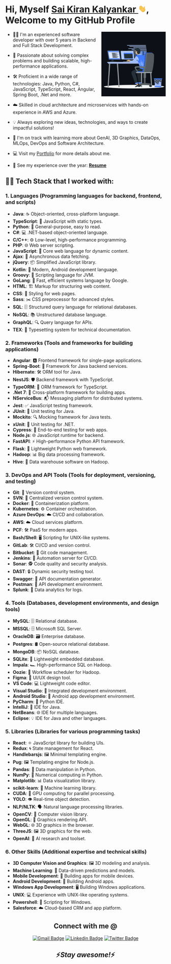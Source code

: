# Hi, Myself <a href="https://kalyankarsai.github.io" target="_blank">Sai Kiran Kalyankar <img src="https://github.com/kalyankarsai/kalyankarsai/blob/main/Hi.gif?raw=true" width="25px"></a>, Welcome to my GitHub Profile

<a href="https://kalyankarsai.github.io" target="_blank"><img width="40%" align="right" alt="Coding Boy" src="https://github.com/kalyankarsai/kalyankarsai/blob/main/coding.gif?raw=true" /></a>

- 👨‍💻 I'm an experienced software developer with over 5 years in Backend and Full Stack Development.

- 🚀 Passionate about solving complex problems and building scalable, high-performance applications.

- 🛠️ Proficient in a wide range of technologies: Java, Python, C#, JavaScript, TypeScript, React, Angular, Spring Boot, .Net and more.

- ☁️ Skilled in cloud architecture and microservices with hands-on experience in AWS and Azure.

- 💡 Always exploring new ideas, technologies, and ways to create impactful solutions!

- 🌱 I'm on track with learning more about GenAI, 3D Graphics, DataOps, MLOps, DevOps and Software Architecture.

- 💻 Visit my [Portfolio](https://Kalyankarsai.github.io) for more details about me.

- 💼 See my experience over the year: **[Resume](https://kalyankarsai.github.io/assets/SaiKiranKalyankar_Resume.pdf)**

## 👨‍💻 Tech Stack that I worked with:

### 1. **Languages** (Programming languages for backend, frontend, and scripts)

- **Java**: ☕ Object-oriented, cross-platform language.
- **TypeScript**: 📝 JavaScript with static types.
- **Python**: 🐍 General-purpose, easy to read.
- **C#**: 💻 .NET-based object-oriented language.
- **C/C++**: ⚙️ Low-level, high-performance programming.
- **PHP**: 🌐 Web server scripting.
- **JavaScript**: 📜 Core web language for dynamic content.
- **Ajax**: 🔄 Asynchronous data fetching.
- **jQuery**: 📦 Simplified JavaScript library.
- **Kotlin**: 📱 Modern, Android development language.
- **Groovy**: 🔗 Scripting language for JVM.
- **GoLang**: 🚀 Fast, efficient systems language by Google.
- **HTML**: 🏗️ Markup for structuring web content.
- **CSS**: 🎨 Styling for web pages.
- **Sass**: ✂️ CSS preprocessor for advanced styles.
- **SQL**: 🗄️ Structured query language for relational databases.
- **NoSQL**: 📚 Unstructured database language.
- **GraphQL**: 🔍 Query language for APIs.
- **TEX**: 📖 Typesetting system for technical documentation.

### 2. **Frameworks** (Tools and frameworks for building applications)

- **Angular**: 🅰️ Frontend framework for single-page applications.
- **Spring-Boot**: 🌱 Framework for Java backend services.
- **Hibernate**: 🛠️ ORM tool for Java.
- **NestJS**: 🛡️ Backend framework with TypeScript.
- **TypeORM**: 🔄 ORM framework for TypeScript.
- **.Net 7**: 🔧 Cross-platform framework for building apps.
- **NServiceBus**: 📬 Messaging platform for distributed systems.
- **Jest**: ✅ JavaScript testing framework.
- **JUnit**: 📐 Unit testing for Java.
- **Mockito**: 🔍 Mocking framework for Java tests.
- **xUnit**: 🧪 Unit testing for .NET.
- **Cypress**: 🧪 End-to-end testing for web apps.
- **Node.js**: 🌐 JavaScript runtime for backend.
- **FastAPI**: ⚡ High-performance Python API framework.
- **Flask**: 🧩 Lightweight Python web framework.
- **Hadoop**: 📊 Big data processing framework.
- **Hive**: 🐝 Data warehouse software on Hadoop.

### 3. **DevOps and API Tools** (Tools for deployment, versioning, and testing)

- **Git**: 🌲 Version control system.
- **SVN**: 📂 Centralized version control system.
- **Docker**: 🐳 Containerization platform.
- **Kubernetes**: ⚙️ Container orchestration.
- **Azure DevOps**: ☁️ CI/CD and collaboration.
- **AWS**: ☁️ Cloud services platform.
- **PCF**: 🛠️ PaaS for modern apps.
- **Bash/Shell**: 🖥️ Scripting for UNIX-like systems.
- **GitLab**: 🛠️ CI/CD and version control.
- **Bitbucket**: 📁 Git code management.
- **Jenkins**: 🤖 Automation server for CI/CD.
- **Sonar**: 🕵️ Code quality and security analysis.
- **DAST**: 🔒 Dynamic security testing tool.
- **Swagger**: 📜 API documentation generator.
- **Postman**: 📮 API development environment.
- **Splunk**: 🔎 Data analytics for logs.

### 4. **Tools** (Databases, development environments, and design tools)

- **MySQL**: 🗄️ Relational database.
- **MSSQL**: 🗄️ Microsoft SQL Server.
- **OracleDB**: 🗃️ Enterprise database.
- **Postgres**: 🛢️ Open-source relational database.
- **MongoDB**: 📦 NoSQL database.
- **SQLite**: 📄 Lightweight embedded database.
- **Impala**: 🏎️ High-performance SQL on Hadoop.
- **Oozie**: 🔄 Workflow scheduler for Hadoop.
- **Figma**: 🎨 UI/UX design tool.
- **VS Code**: 💻 Lightweight code editor.
- **Visual Studio**: 🏢 Integrated development environment.
- **Android Studio**: 📱 Android app development environment.
- **PyCharm**: 🐍 Python IDE.
- **IntelliJ**: 🧠 IDE for Java.
- **NetBeans**: 🌐 IDE for multiple languages.
- **Eclipse**: 💡 IDE for Java and other languages.

### 5. **Libraries** (Libraries for various programming tasks)

- **React**: ⚛️ JavaScript library for building UIs.
- **Redux**: 🌀 State management for React.
- **Handlebarsjs**: 🖼️ Minimal templating engine.
- **Pug**: 🖼️ Templating engine for Node.js.
- **Pandas**: 🐼 Data manipulation in Python.
- **NumPy**: 🔢 Numerical computing in Python.
- **Matplotlib**: 📊 Data visualization library.
- **scikit-learn**: 🧠 Machine learning library.
- **CUDA**: 🚀 GPU computing for parallel processing.
- **YOLO**: 👁️ Real-time object detection.
- **NLP/NLTK**: 🗣️ Natural language processing libraries.
- **OpenCV**: 📸 Computer vision library.
- **OpenGL**: 🎨 Graphics rendering API.
- **WebGL**: 🌐 3D graphics in the browser.
- **ThreeJS**: 🖼️ 3D graphics for the web.
- **OpenAI**: 🧠 AI research and toolset.

### 6. **Other Skills** (Additional expertise and technical skills)

- **3D Computer Vision and Graphics**: 🖼️ 3D modeling and analysis.
- **Machine Learning**: 🧠 Data-driven predictions and models.
- **Mobile Development**: 📱 Building apps for mobile devices.
- **Android Development**: 🤖 Building Android apps.
- **Windows App Development**: 🖥️ Building Windows applications.
- **UNIX**: 💻 Experience with UNIX-like operating systems.
- **Powershell**: 🔧 Scripting for Windows.
- **Salesforce**: ☁️ Cloud-based CRM and app platform.

## <h2 align='center'>Connect with me @ </h2>
<div align="center">

[![Gmail Badge](https://img.shields.io/badge/-kalyankarsaiusa@gmail.com-c14438?style=flat-square&logo=Gmail&logoColor=white&link=mailto:kalyankarsaiusa@gmail.com)](mailto:kalyankarsaiusa@gmail.com)
[![Linkedin Badge](https://img.shields.io/badge/-LinkedIn-blue?style=flat-square&logo=Linkedin&logoColor=white&link=https://www.linkedin.com/in/sai-kiran-kalyankar/)](https://www.linkedin.com/in/sai-kiran-kalyankar/)
[![Twitter Badge](https://img.shields.io/badge/-@kalyankarsai-00acee?style=flat&logo=Twitter&logoColor=white)](https://twitter.com/intent/follow?screen_name=kalyankarsai "Follow on Twitter")

</div>

<h2 align='center'>⚡️<i>Stay awesome!</i>⚡️</h2>
